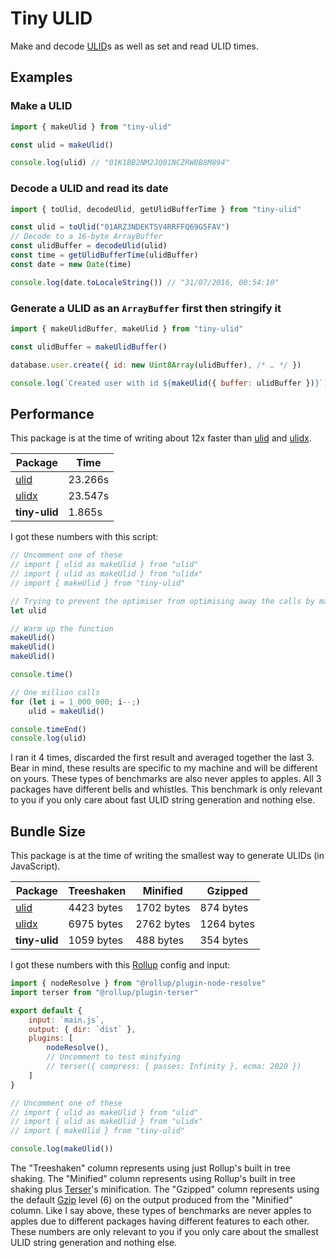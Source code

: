 # Tiny ULID
Make and decode [ULID](https://github.com/ulid/spec#readme)s as well as set and read ULID times.

## Examples
### Make a ULID
```js
import { makeUlid } from "tiny-ulid"

const ulid = makeUlid()

console.log(ulid) // "01K1BB2NM2JQ01NCZRW8B8M894"
```

### Decode a ULID and read its date
```js
import { toUlid, decodeUlid, getUlidBufferTime } from "tiny-ulid"

const ulid = toUlid("01ARZ3NDEKTSV4RRFFQ69G5FAV")
// Decode to a 16-byte ArrayBuffer
const ulidBuffer = decodeUlid(ulid)
const time = getUlidBufferTime(ulidBuffer)
const date = new Date(time)

console.log(date.toLocaleString()) // "31/07/2016, 00:54:10"
```

### Generate a ULID as an `ArrayBuffer` first then stringify it
```js
import { makeUlidBuffer, makeUlid } from "tiny-ulid"

const ulidBuffer = makeUlidBuffer()

database.user.create({ id: new Uint8Array(ulidBuffer), /* … */ })

console.log(`Created user with id ${makeUlid({ buffer: ulidBuffer })}`) // "Created user with id 01K1BBWHP7PMEEAPCGPKW62CTM"
```

## Performance
This package is at the time of writing about 12x faster than [ulid](https://www.npmjs.com/package/ulid) and [ulidx](https://www.npmjs.com/package/ulidx).

|                    Package                   |  Time   |
|----------------------------------------------|---------|
| [ulid](https://www.npmjs.com/package/ulid)   | 23.266s |
| [ulidx](https://www.npmjs.com/package/ulidx) | 23.547s |
| **tiny-ulid**                                |  1.865s |

I got these numbers with this script:
```js
// Uncomment one of these
// import { ulid as makeUlid } from "ulid"
// import { ulid as makeUlid } from "ulidx"
// import { makeUlid } from "tiny-ulid"

// Trying to prevent the optimiser from optimising away the calls by making sure we do something with the generated ULID
let ulid

// Warm up the function
makeUlid()
makeUlid()
makeUlid()

console.time()

// One million calls
for (let i = 1_000_000; i--;)
	ulid = makeUlid()

console.timeEnd()
console.log(ulid)
```

I ran it 4 times, discarded the first result and averaged together the last 3. Bear in mind, these results are specific to my machine and will be different on yours.
These types of benchmarks are also never apples to apples. All 3 packages have different bells and whistles. This benchmark is only relevant to you if you only care about fast ULID string generation and nothing else.

## Bundle Size
This package is at the time of writing the smallest way to generate ULIDs (in JavaScript).

|                    Package                   | Treeshaken |  Minified  |  Gzipped   |
|----------------------------------------------|------------|------------|------------|
| [ulid](https://www.npmjs.com/package/ulid)   | 4423 bytes | 1702 bytes |  874 bytes |
| [ulidx](https://www.npmjs.com/package/ulidx) | 6975 bytes | 2762 bytes | 1264 bytes |
| **tiny-ulid**                                | 1059 bytes |  488 bytes |  354 bytes |

I got these numbers with this [Rollup](https://rollupjs.org/) config and input:

```js
import { nodeResolve } from "@rollup/plugin-node-resolve"
import terser from "@rollup/plugin-terser"

export default {
	input: `main.js`,
	output: { dir: `dist` },
	plugins: [
		nodeResolve(),
		// Uncomment to test minifying
		// terser({ compress: { passes: Infinity }, ecma: 2020 })
	]
}
```

```js
// Uncomment one of these
// import { ulid as makeUlid } from "ulid"
// import { ulid as makeUlid } from "ulidx"
// import { makeUlid } from "tiny-ulid"

console.log(makeUlid())
```

The "Treeshaken" column represents using just Rollup's built in tree shaking.
The "Minified" column represents using Rollup's built in tree shaking plus [Terser](https://terser.org/)'s minification.
The "Gzipped" column represents using the default [Gzip](https://en.wikipedia.org/wiki/Gzip) level (6) on the output produced from the "Minified" column.
Like I say above, these types of benchmarks are never apples to apples due to different packages having different features to each other.
These numbers are only relevant to you if you only care about the smallest ULID string generation and nothing else.
